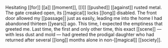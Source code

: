 Hesitating [[for]] [[a]] [[moment]], [[I]] [[pushed]] [[against]] rusted metal. The gate creaked open, its [[magical]] locks [[long]] disabled. The front door allowed my [[passage]] just as easily, leading me into the home I had abandoned thirteen [[years]] ago. This time, I expected the emptiness that greeted me. Last time, the first and only other time, this exact [[scene]] — with less dust and mold — had greeted the prodigal daughter who had returned after several [[long]] months alone in non-[[magical]] [[society]]. 